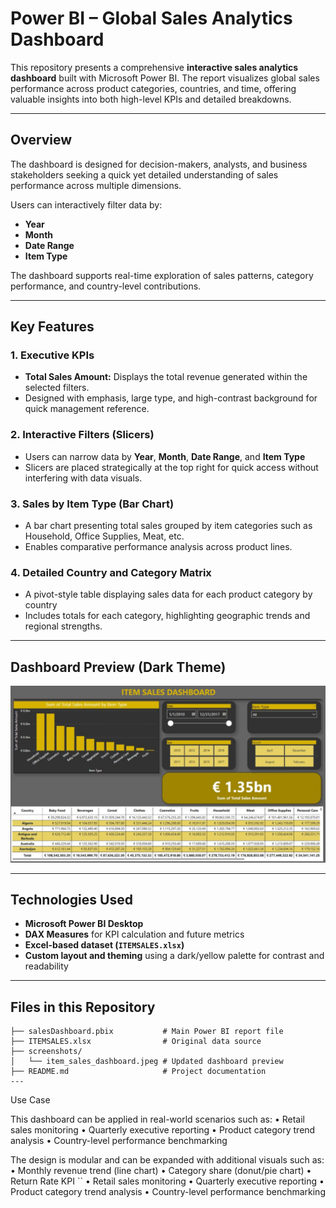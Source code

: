 # Power BI – Global Sales Analytics Dashboard

This repository presents a comprehensive **interactive sales analytics dashboard** built with Microsoft Power BI. The report visualizes global sales performance across product categories, countries, and time, offering valuable insights into both high-level KPIs and detailed breakdowns.

---

## Overview

The dashboard is designed for decision-makers, analysts, and business stakeholders seeking a quick yet detailed understanding of sales performance across multiple dimensions.

Users can interactively filter data by:
- **Year**
- **Month**
- **Date Range**
- **Item Type**

The dashboard supports real-time exploration of sales patterns, category performance, and country-level contributions.

---

## Key Features

### 1. Executive KPIs  
- **Total Sales Amount:** Displays the total revenue generated within the selected filters.  
- Designed with emphasis, large type, and high-contrast background for quick management reference.

### 2. Interactive Filters (Slicers)  
- Users can narrow data by **Year**, **Month**, **Date Range**, and **Item Type**  
- Slicers are placed strategically at the top right for quick access without interfering with data visuals.

### 3. Sales by Item Type (Bar Chart)  
- A bar chart presenting total sales grouped by item categories such as Household, Office Supplies, Meat, etc.  
- Enables comparative performance analysis across product lines.

### 4. Detailed Country and Category Matrix  
- A pivot-style table displaying sales data for each product category by country  
- Includes totals for each category, highlighting geographic trends and regional strengths.

---

## Dashboard Preview (Dark Theme)

![Item Sales Dashboard – Gold Black Theme](screenshots/item_sales_dashboard.jpeg)

---

## Technologies Used

- **Microsoft Power BI Desktop**  
- **DAX Measures** for KPI calculation and future metrics  
- **Excel-based dataset (`ITEMSALES.xlsx`)**  
- **Custom layout and theming** using a dark/yellow palette for contrast and readability

---

## Files in this Repository

```plaintext
├── salesDashboard.pbix           # Main Power BI report file
├── ITEMSALES.xlsx                # Original data source
├── screenshots/
│   └── item_sales_dashboard.jpeg # Updated dashboard preview
├── README.md                     # Project documentation
---
```
Use Case

This dashboard can be applied in real-world scenarios such as:
	•	Retail sales monitoring
	•	Quarterly executive reporting
	•	Product category trend analysis
	•	Country-level performance benchmarking

The design is modular and can be expanded with additional visuals such as:
	•	Monthly revenue trend (line chart)
	•	Category share (donut/pie chart)
	•	Return Rate KPI
``
	•	Retail sales monitoring
	•	Quarterly executive reporting
	•	Product category trend analysis
	•	Country-level performance benchmarking

